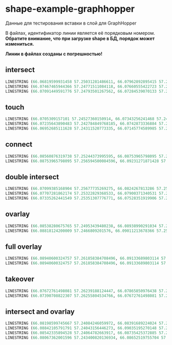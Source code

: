 # shape-example-graphhopper

Данные для тестирования вставки в слой для GraphHopper

В файлах, идентификатор линии является её порядковым номером. **Обратите внимание, что при загрузке shape в БД, порядок может измениться.**

**Линии в файлах созданы с погрешностью!**

## intersect

```SQL
LINESTRING (66.06819599931458 57.25031281486611, 66.07962892895415 57.24961189436822)
LINESTRING (66.07467465944366 57.24771511084118, 66.07660555422723 57.25186587096982)
LINESTRING (66.07091449591776 57.24793501267562, 66.07284539070133 57.252085772804264)
```

## touch

```SQL
LINESTRING (66.0705309157101 57.24527360150914, 66.07343256241468 57.245098203103325)
LINESTRING (66.07235643890483 57.242784849768185, 66.0742873336884 57.24693560989683)
LINESTRING (66.06952685111628 57.24311520773335, 66.07145774589985 57.24726596786199)
```

## connect

```SQL
LINESTRING (66.08560876319738 57.25244373995595, 66.08753965798095 57.256594500084596)
LINESTRING (66.08753965798095 57.256594500084596, 66.09231271871428 57.25592856633441)
```

## double intersect

```SQL
LINESTRING (66.07099385168904 57.25677735269275, 66.0824267813286 57.25607643219486, 66.08159655274505 57.25403511945976, 66.07016532732945 57.254770192606465)
LINESTRING (66.07707281862174 57.25322829368533, 66.07900371340531 57.25737905381398)
LINESTRING (66.07335262441549 57.25351307776771, 66.07528351919906 57.25766383789635)
```

## ovarlay

```SQL
LINESTRING (66.08538280675765 57.24953439480238, 66.08938990291034 57.24927918041815, 66.0888363036685 57.24808912999145, 66.09225337259277 57.247818841140784)
LINESTRING (66.08818124200009 57.2466809201576, 66.09011213678366 57.25083168028625)
```

## full overlay

```SQL
LINESTRING (66.08940600324757 57.261858384708496, 66.09133689803114 57.26600914483714)
LINESTRING (66.08940600324757 57.261858384708496, 66.09133689803114 57.26600914483714)
```

## takeover

```SQL
LINESTRING (66.07672761498081 57.26239188124447, 66.07865850976438 57.266542641373114)
LINESTRING (66.07390708822307 57.26255804534766, 66.07672761498081 57.26239188124447, 66.07865850976438 57.266542641373114, 66.0830942123941 57.266323903248676)
```

## intersect and ovarlay

```SQL
LINESTRING (66.08198599745667 57.24084246059972, 66.08391689224024 57.24499322072837)
LINESTRING (66.08842105791791 57.24043156446273, 66.09035195270148 57.24458232459138)
LINESTRING (66.08542335894528 57.24064782663917, 66.08735425372885 57.244798586767814)
LINESTRING (66.08067362001596 57.243400820136934, 66.08652519755704 57.24301645820211, 66.08597857697147 57.24184140243735, 66.09066958830222 57.24151500487387)
```



